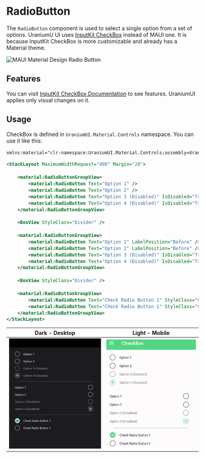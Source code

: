 # RadioButton
The `RadioButton` component is used to select a single option from a set of options. UraniumU UI uses [InputKit CheckBox](https://enisn-projects.io/docs/en/inputkit/latest/components/controls/CheckBox) instead of MAUI one. It is because InputKit CheckBox is more customizable and already has a Material theme.

![MAUI Material Design Radio Button](https://lh3.googleusercontent.com/7IADEr51nTh9IXxTqAYHJ50lpdDR8ZiBLvpAckIhRgD66Xtn-kkX2I8iVx3vZZ8sh6_fAqscCyxkbpdlDdzbRVukOOgB5SHxBXJF9KI=w1064-v0)


## Features

You can visit [InputKit CheckBox Documentation](https://enisn-projects.io/docs/en/inputkit/latest/components/controls/CheckBox) to see features. UraniumUI applies only visual changes on it.


## Usage

CheckBox is defined in `UraniumUI.Material.Controls` namespace. You can use it like this:


```xml
xmlns:material="clr-namespace:UraniumUI.Material.Controls;assembly=UraniumUI.Material"
```

```xml
<StackLayout MaximumWidthRequest="400" Margin="20">

    <material:RadioButtonGroupView>
        <material:RadioButton Text="Option 1" />
        <material:RadioButton Text="Option 2" />
        <material:RadioButton Text="Option 3 (Disabled)" IsDisabled="True" />
        <material:RadioButton Text="Option 4 (Disabled)" IsDisabled="True" IsChecked="True" />
    </material:RadioButtonGroupView>

    <BoxView StyleClass="Divider" />

    <material:RadioButtonGroupView>
        <material:RadioButton Text="Option 1" LabelPosition="Before" />
        <material:RadioButton Text="Option 2" LabelPosition="Before" />
        <material:RadioButton Text="Option 3 (Disabled)" IsDisabled="True" LabelPosition="Before" />
        <material:RadioButton Text="Option 4 (Disabled)" IsDisabled="True" IsChecked="True" LabelPosition="Before" />
    </material:RadioButtonGroupView>

    <BoxView StyleClass="Divider" />

    <material:RadioButtonGroupView>
        <material:RadioButton Text="Check Radio Button 1" StyleClass="CheckRadioButton" IsChecked="True"/>
        <material:RadioButton Text="Check Radio Button 1" StyleClass="CheckRadioButton" />
    </material:RadioButtonGroupView>
</StackLayout>
```

| Dark - Desktop | Light - Mobile |
| --- | --- |
| ![MAUI Material Design RadioButton](images/radiobutton-demo-windows-dark.gif) | ![MAUI Material Design RadioButton](images/radiobutton-demo-android-light.gif)  |